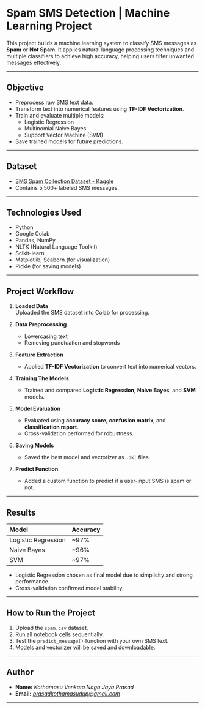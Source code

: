 

# Spam SMS Detection | Machine Learning Project

This project builds a machine learning system to classify SMS messages as **Spam** or **Not Spam**. It applies natural language processing techniques and multiple classifiers to achieve high accuracy, helping users filter unwanted messages effectively.

---

## Objective

- Preprocess raw SMS text data.
- Transform text into numerical features using **TF-IDF Vectorization**.
- Train and evaluate multiple models:
  - Logistic Regression
  - Multinomial Naive Bayes
  - Support Vector Machine (SVM)
- Save trained models for future predictions.

---

## Dataset

- [SMS Spam Collection Dataset - Kaggle](https://www.kaggle.com/datasets/uciml/sms-spam-collection-dataset?resource=download)
- Contains 5,500+ labeled SMS messages.

---

## Technologies Used

- Python
- Google Colab
- Pandas, NumPy
- NLTK (Natural Language Toolkit)
- Scikit-learn
- Matplotlib, Seaborn (for visualization)
- Pickle (for saving models)

---

## Project Workflow

1. **Loaded Data**  
   Uploaded the SMS dataset into Colab for processing.

2. **Data Preprocessing**  
   - Lowercasing text  
   - Removing punctuation and stopwords  

3. **Feature Extraction**  
   - Applied **TF-IDF Vectorization** to convert text into numerical vectors.

4. **Training The Models**  
   - Trained and compared **Logistic Regression**, **Naive Bayes**, and **SVM** models.

5. **Model Evaluation**  
   - Evaluated using **accuracy score**, **confusion matrix**, and **classification report**.
   - Cross-validation performed for robustness.

6. **Saving Models**  
   - Saved the best model and vectorizer as `.pkl` files.

7. **Predict Function**  
   - Added a custom function to predict if a user-input SMS is spam or not.

---

## Results

| Model | Accuracy |
|:-----|:---------|
| Logistic Regression | ~97% |
| Naive Bayes | ~96% |
| SVM | ~97% |

- Logistic Regression chosen as final model due to simplicity and strong performance.
- Cross-validation confirmed model stability.

---


## How to Run the Project

1. Upload the `spam.csv` dataset.
2. Run all notebook cells sequentially.
3. Test the `predict_message()` function with your own SMS text.
4. Models and vectorizer will be saved and downloadable.

---

## Author

- **Name:** *Kothamasu Venkata Naga Jaya Prasad*  
- **Email:** *prasadkothamasudup@gmail.com*

---



